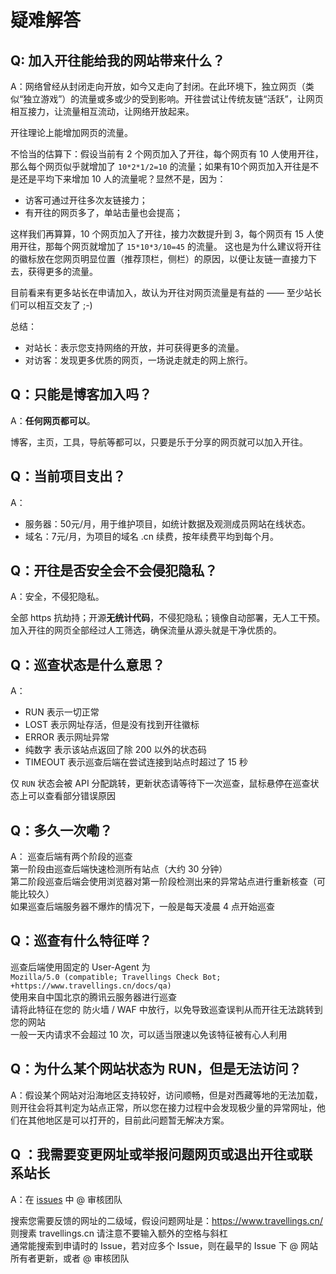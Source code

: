
# 疑难解答

## Q: 加入开往能给我的网站带来什么？

A：网络曾经从封闭走向开放，如今又走向了封闭。在此环境下，独立网页（类似“独立游戏”）的流量或多或少的受到影响。开往尝试让传统友链“活跃”，让网页相互接力，让流量相互流动，让网络开放起来。

开往理论上能增加网页的流量。

不恰当的估算下：假设当前有 2 个网页加入了开往，每个网页有 10 人使用开往，那么每个网页似乎就增加了 `10*2*1/2=10` 的流量；如果有10个网页加入开往是不是还是平均下来增加 10 人的流量呢？显然不是，因为：

- 访客可通过开往多次友链接力；
- 有开往的网页多了，单站击量也会提高；

这样我们再算算，10 个网页加入了开往，接力次数提升到 3，每个网页有 15 人使用开往，那每个网页就增加了 `15*10*3/10=45` 的流量。
这也是为什么建议将开往的徽标放在您网页明显位置（推荐顶栏，侧栏）的原因，以便让友链一直接力下去，获得更多的流量。

目前看来有更多站长在申请加入，故认为开往对网页流量是有益的 —— 至少站长们可以相互交友了 ;-)

总结：

- 对站长：表示您支持网络的开放，并可获得更多的流量。
- 对访客：发现更多优质的网页，一场说走就走的网上旅行。

## Q：只能是博客加入吗？

A：**任何网页都可以**。

博客，主页，工具，导航等都可以，只要是乐于分享的网页就可以加入开往。

## Q：当前项目支出？

A：

- 服务器：50元/月，用于维护项目，如统计数据及观测成员网站在线状态。
- 域名：7元/月，为项目的域名 .cn 续费，按年续费平均到每个月。

## Q：开往是否安全会不会侵犯隐私？

A：安全，不侵犯隐私。

全部 https 抗劫持；开源**无统计代码**，不侵犯隐私；镜像自动部署，无人工干预。加入开往的网页全部经过人工筛选，确保流量从源头就是干净优质的。

## Q：巡查状态是什么意思？

A：
- RUN      表示一切正常
- LOST     表示网址存活，但是没有找到开往徽标
- ERROR    表示网址异常
- 纯数字    表示该站点返回了除 200 以外的状态码
- TIMEOUT  表示巡查后端在尝试连接到站点时超过了 15 秒

仅 `RUN` 状态会被 API 分配跳转，更新状态请等待下一次巡查，鼠标悬停在巡查状态上可以查看部分错误原因

## Q：多久一次嘞？

A：
巡查后端有两个阶段的巡查  
第一阶段由巡查后端快速检测所有站点（大约 30 分钟）  
第二阶段巡查后端会使用浏览器对第一阶段检测出来的异常站点进行重新核查（可能比较久）  
如果巡查后端服务器不爆炸的情况下，一般是每天凌晨 4 点开始巡查  

## Q：巡查有什么特征咩？

巡查后端使用固定的 User-Agent 为  
`Mozilla/5.0 (compatible; Travellings Check Bot; +https://www.travellings.cn/docs/qa)`  
使用来自中国北京的腾讯云服务器进行巡查  
请将此特征在您的 防火墙 / WAF 中放行，以免导致巡查误判从而开往无法跳转到您的网站  
一般一天内请求不会超过 10 次，可以适当限速以免该特征被有心人利用  

## Q：为什么某个网站状态为 RUN，但是无法访问？

A：假设某个网站对沿海地区支持较好，访问顺畅，但是对西藏等地的无法加载，则开往会将其判定为站点正常，所以您在接力过程中会发现极少量的异常网址，他们在其他地区是可以打开的，目前此问题暂无解决方案。

## Q ：我需要变更网址或举报问题网页或退出开往或联系站长

A：在 [issues](https://github.com/travellings-link/travellings/issues) 中 @ 审核团队

搜索您需要反馈的网址的二级域，假设问题网址是：<https://www.travellings.cn/> 则搜素 travellings.cn 请注意不要输入额外的空格与斜杠  
通常能搜索到申请时的 Issue，若对应多个 Issue，则在最早的 Issue 下 @ 网站所有者更新，或者 @ 审核团队
